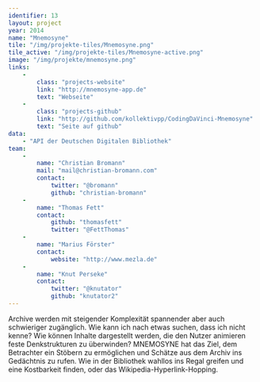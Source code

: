 ```yaml
---
identifier: 13
layout: project
year: 2014
name: "Mnemosyne"
tile: "/img/projekte-tiles/Mnemosyne.png"
tile_active: "/img/projekte-tiles/Mnemosyne-active.png"
image: "/img/projekte/mnemosyne.png"
links:
    -
        class: "projects-website"
        link: "http://mnemosyne-app.de"
        text: "Webseite"
    -
        class: "projects-github"
        link: "http://github.com/kollektivpp/CodingDaVinci-Mnemosyne"
        text: "Seite auf github"
data:
    - "API der Deutschen Digitalen Bibliothek"
team:
    -
        name: "Christian Bromann"
        mail: "mail@christian-bromann.com"
        contact:
            twitter: "@bromann"
            github: "christian-bromann"
    -
        name: "Thomas Fett"
        contact:
            github: "thomasfett"
            twitter: "@FettThomas"
    -
        name: "Marius Förster"
        contact:
            website: "http://www.mezla.de"
    -
        name: "Knut Perseke"
        contact:
            twitter: "@knutator"
            github: "knutator2"
---
```

Archive werden mit steigender Komplexität spannender aber auch schwieriger zugänglich. Wie kann ich nach etwas suchen,
dass ich nicht kenne? Wie können Inhalte dargestellt werden, die den Nutzer animieren feste Denkstrukturen zu
überwinden? MNEMOSYNE hat das Ziel, dem Betrachter ein Stöbern zu ermöglichen und Schätze aus dem Archiv ins Gedächtnis
zu rufen. Wie in der Bibliothek wahllos ins Regal greifen und eine Kostbarkeit finden, oder das
Wikipedia-Hyperlink-Hopping.